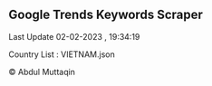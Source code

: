 

## Google Trends Keywords Scraper 
 
Last Update 02-02-2023 , 19:34:19

Country List :
VIETNAM.json



© Abdul Muttaqin 
